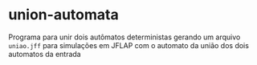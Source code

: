 # union-automata
Programa para unir dois autômatos deterministas gerando um arquivo `uniao.jff` para simulações em JFLAP com o automato da união dos dois automatos da entrada 

